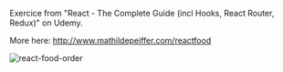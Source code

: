 Exercice from "React - The Complete Guide (incl Hooks, React Router, Redux)" on Udemy.

More here: http://www.mathildepeiffer.com/reactfood


![react-food-order](https://user-images.githubusercontent.com/86634734/136152715-53ce11dc-074a-4ac8-a8dd-ce0151956eb7.png)


